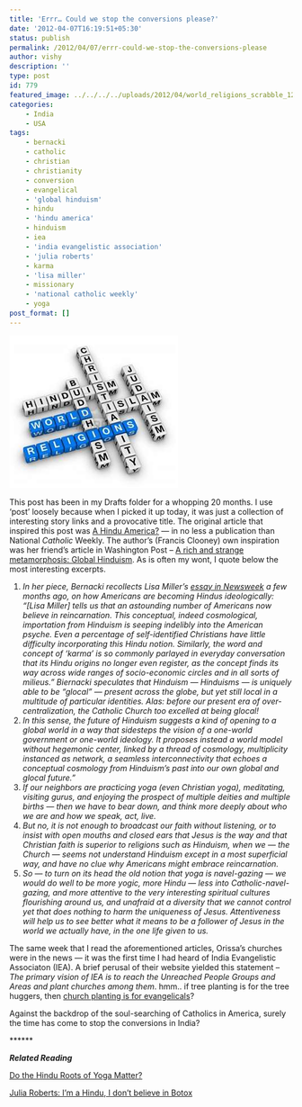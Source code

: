 ```yaml
---
title: 'Errr… Could we stop the conversions please?'
date: '2012-04-07T16:19:51+05:30'
status: publish
permalink: /2012/04/07/errr-could-we-stop-the-conversions-please
author: vishy
description: ''
type: post
id: 779
featured_image: ../../../../uploads/2012/04/world_religions_scrabble_123rf.jpeg
categories: 
    - India
    - USA
tags:
    - bernacki
    - catholic
    - christian
    - christianity
    - conversion
    - evangelical
    - 'global hinduism'
    - hindu
    - 'hindu america'
    - hinduism
    - iea
    - 'india evangelistic association'
    - 'julia roberts'
    - karma
    - 'lisa miller'
    - missionary
    - 'national catholic weekly'
    - yoga
post_format: []
---
```

![](../../../../uploads/2012/04/world_religions_scrabble_123rf.jpeg)

This post has been in my Drafts folder for a whopping 20 months. I use ‘post’ loosely because when I picked it up today, it was just a collection of interesting story links and a provocative title. The original article that inspired this post was [A Hindu America?](http://www.americamagazine.org/blog/entry.cfm?blog_id=2&entry_id=3138) — in no less a publication than National *Catholic* Weekly. The author’s (Francis Clooney) own inspiration was her friend’s article in Washington Post – [A rich and strange metamorphosis: Global Hinduism](http://newsweek.washingtonpost.com/onfaith/patheos/2010/07/a_rich_and_strange_metamorphosis_glocal_hinduism.html#more). As is often my wont, I quote below the most interesting excerpts.

1. *In her piece, Bernacki recollects Lisa Miller’s [essay in ](http://www.newsweek.com/2009/08/14/we-are-all-hindus-now.html)[Newsweek](http://www.newsweek.com/2009/08/14/we-are-all-hindus-now.html) a few months ago, on how Americans are becoming Hindus ideologically: “\[Lisa Miller\] tells us that an astounding number of Americans now believe in reincarnation. This conceptual, indeed cosmological, importation from Hinduism is seeping indelibly into the American psyche. Even a percentage of self-identified Christians have little difficulty incorporating this Hindu notion. Similarly, the word and concept of ‘karma’ is so commonly parlayed in everyday conversation that its Hindu origins no longer even register, as the concept finds its way across wide ranges of socio-economic circles and in all sorts of milieus.” Biernacki speculates that Hinduism — Hinduisms — is uniquely able to be “glocal” — present across the globe, but yet still local in a multitude of particular identities. Alas: before our present era of over-centralization, the Catholic Church too excelled at being glocal!*
2. *In this sense, the future of Hinduism suggests a kind of opening to a global world in a way that sidesteps the vision of a one-world government or one-world ideology. It proposes instead a world model without hegemonic center, linked by a thread of cosmology, multiplicity instanced as network, a seamless interconnectivity that echoes a conceptual cosmology from Hinduism’s past into our own global and glocal future.”*
3. *If our neighbors are practicing yoga (even Christian yoga), meditating, visiting gurus, and enjoying the prospect of multiple deities and multiple births — then we have to bear down, and think more deeply about who we are and how we speak, act, live.*
4. *But no, it is not enough to broadcast our faith without listening, or to insist with open mouths and closed ears that Jesus is the way and that Christian faith is superior to religions such as Hinduism, when we — the Church — seems not understand Hinduism except in a most superficial way, and have no clue why Americans might embrace reincarnation.*
5. *So — to turn on its head the old notion that yoga is navel-gazing — we would do well to be more yogic, more Hindu — less into Catholic-navel-gazing, and more attentive to the very interesting spiritual cultures flourishing around us, and unafraid at a diversity that we cannot control yet that does nothing to harm the uniqueness of Jesus. Attentiveness will help us to see better what it means to be a follower of Jesus in the world we actually have, in the one life given to us.*

The same week that I read the aforementioned articles, Orissa’s churches were in the news — it was the first time I had heard of India Evangelistic Associaton (IEA). A brief perusal of their website yielded this statement – *The primary vision of IEA is to reach the Unreached People Groups and Areas and plant churches among them*. hmm.. if tree planting is for the tree huggers, then [church planting is for evangelicals](http://ieaindia.org/about-iea/church-planting-pioneering-evangelism/)?

Against the backdrop of the soul-searching of Catholics in America, surely the time has come to stop the conversions in India?

\*\*\*\*\*\*

***Related Reading***

[Do the Hindu Roots of Yoga Matter?](http://www.thedailybeast.com/newsweek/2010/05/15/the-clash-of-the-yogis.html)

[Julia Roberts: I’m a Hindu, I don’t believe in Botox](http://www.huffingtonpost.com/2010/08/04/julia-roberts-im-a-hindu_n_671081.html)
